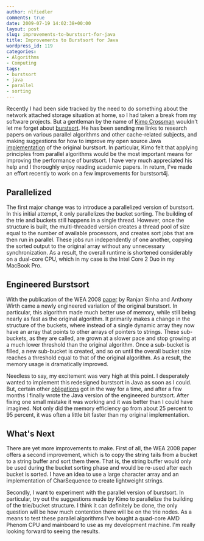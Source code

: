 ```yaml
---
author: nlfiedler
comments: true
date: 2009-07-19 14:02:38+00:00
layout: post
slug: improvements-to-burstsort-for-java
title: Improvements to Burstsort for Java
wordpress_id: 119
categories:
- Algorithms
- Computing
tags:
- burstsort
- java
- parallel
- sorting
---
```


Recently I had been side tracked by the need to do something about the network attached storage situation at home, so I had taken a break from my software projects. But a gentleman by the name of [Kimo Crossman](http://www.linkedin.com/pub/kimo-crossman/0/196/a32) wouldn't let me forget about [burstsort](http://en.wikipedia.org/wiki/Burstsort). He has been sending me links to research papers on various parallel algorithms and other cache-related subjects, and making suggestions for how to improve my open source Java [implementation](https://github.com/nlfiedler/burstsort4j) of the original burstsort. In particular, Kimo felt that applying principles from parallel algorithms would be the most important means for improving the performance of burstsort. I have very much appreciated his help and I thoroughly enjoy reading academic papers. In return, I've made an effort recently to work on a few improvements for burstsort4j.

## Parallelized

The first major change was to introduce a parallelized version of burstsort. In this initial attempt, it only parallelizes the bucket sorting. The building of the trie and buckets still happens in a single thread. However, once the structure is built, the multi-threaded version creates a thread pool of size equal to the number of available processors, and creates sort jobs that are then run in parallel. These jobs run independently of one another, copying the sorted output to the original array without any unnecessary synchronization. As a result, the overall runtime is shortened considerably on a dual-core CPU, which in my case is the Intel Core 2 Duo in my MacBook Pro.

## Engineered Burstsort

With the publication of the WEA 2008 [paper](http://www.springerlink.com/content/35022477853m05v7/) by Ranjan Sinha and Anthony Wirth came a newly engineered variation of the original burstsort. In particular, this algorithm made much better use of memory, while still being nearly as fast as the original algorithm. It primarily makes a change in the structure of the buckets, where instead of a single dynamic array they now have an array that points to other arrays of pointers to strings. These sub-buckets, as they are called, are grown at a slower pace and stop growing at a much lower threshold than the original algorithm. Once a sub-bucket is filled, a new sub-bucket is created, and so on until the overall bucket size reaches a threshold equal to that of the original algorithm. As a result, the memory usage is dramatically improved.

Needless to say, my excitement was very high at this point. I desperately wanted to implement this redesigned burstsort in Java as soon as I could. But, certain other [obligations](https://github.com/nlfiedler/jswat) got in the way for a time, and after a few months I finally wrote the Java version of the engineered burstsort. After fixing one small mistake it was working and it was better than I could have imagined. Not only did the memory efficiency go from about 25 percent to 95 percent, it was often a little bit faster than my original implementation.

## What's Next

There are yet more improvements to make. First of all, the WEA 2008 paper offers a second improvement, which is to copy the string tails from a bucket to a string buffer and sort them there. That is, the string buffer would only be used during the bucket sorting phase and would be re-used after each bucket is sorted. I have an idea to use a large character array and an implementation of CharSequence to create lightweight strings.

Secondly, I want to experiment with the parallel version of burstsort. In particular, try out the suggestions made by Kimo to parallelize the building of the trie/bucket structure. I think it can definitely be done, the only question will be how much contention there will be on the trie nodes. As a means to test these parallel algorithms I've bought a quad-core AMD Phenom CPU and mainboard to use as my development machine. I'm really looking forward to seeing the results.

